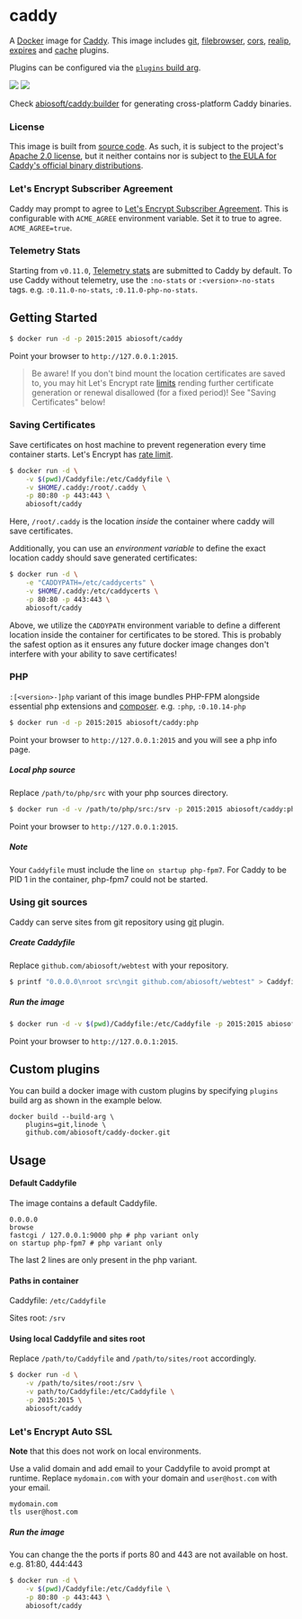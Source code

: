 # caddy

A [Docker](https://docker.com) image for [Caddy](https://caddyserver.com). This image includes [git](https://caddyserver.com/docs/http.git), [filebrowser](https://caddyserver.com/docs/http.filebrowser), [cors](https://caddyserver.com/docs/http.cors), [realip](https://caddyserver.com/docs/http.realip), [expires](https://caddyserver.com/docs/http.expires) and [cache](https://caddyserver.com/docs/http.cache) plugins.

Plugins can be configured via the [`plugins` build arg](#custom-plugins).

[![](https://images.microbadger.com/badges/image/abiosoft/caddy.svg)](https://microbadger.com/images/abiosoft/caddy "Get your own image badge on microbadger.com")
[![](https://img.shields.io/badge/version-0.11.5-blue.svg)](https://github.com/mholt/caddy/tree/v0.11.5)

Check [abiosoft/caddy:builder](https://github.com/abiosoft/caddy-docker/blob/master/BUILDER.md) for generating cross-platform Caddy binaries.

### License

This image is built from [source code](https://github.com/mholt/caddy). As such, it is subject to the project's [Apache 2.0 license](https://github.com/mholt/caddy/blob/baf6db5b570e36ea2fee30d50f879255a5895370/LICENSE.txt), but it neither contains nor is subject to [the EULA for Caddy's official binary distributions](https://github.com/mholt/caddy/blob/545fa844bbd188c1e5bff6926e5c410e695571a0/dist/EULA.txt).

### Let's Encrypt Subscriber Agreement

Caddy may prompt to agree to [Let's Encrypt Subscriber Agreement](https://letsencrypt.org/documents/2017.11.15-LE-SA-v1.2.pdf). This is configurable with `ACME_AGREE` environment variable. Set it to true to agree. `ACME_AGREE=true`.

### Telemetry Stats

Starting from `v0.11.0`, [Telemetry stats](https://caddyserver.com/docs/telemetry) are submitted to Caddy by default. To use Caddy without telemetry, use the `:no-stats` or `:<version>-no-stats` tags. e.g. `:0.11.0-no-stats`, `:0.11.0-php-no-stats`.

## Getting Started

```sh
$ docker run -d -p 2015:2015 abiosoft/caddy
```

Point your browser to `http://127.0.0.1:2015`.

> Be aware! If you don't bind mount the location certificates are saved to, you may hit Let's Encrypt rate [limits](https://letsencrypt.org/docs/rate-limits/) rending further certificate generation or renewal disallowed (for a fixed period)! See "Saving Certificates" below!

### Saving Certificates

Save certificates on host machine to prevent regeneration every time container starts.
Let's Encrypt has [rate limit](https://community.letsencrypt.org/t/rate-limits-for-lets-encrypt/6769).

```sh
$ docker run -d \
    -v $(pwd)/Caddyfile:/etc/Caddyfile \
    -v $HOME/.caddy:/root/.caddy \
    -p 80:80 -p 443:443 \
    abiosoft/caddy
```

Here, `/root/.caddy` is the location _inside_ the container where caddy will save certificates.

Additionally, you can use an _environment variable_ to define the exact location caddy should save generated certificates:

```sh
$ docker run -d \
    -e "CADDYPATH=/etc/caddycerts" \
    -v $HOME/.caddy:/etc/caddycerts \
    -p 80:80 -p 443:443 \
    abiosoft/caddy
```

Above, we utilize the `CADDYPATH` environment variable to define a different location inside the container for
certificates to be stored. This is probably the safest option as it ensures any future docker image changes don't interfere with your ability to save certificates!

### PHP

`:[<version>-]php` variant of this image bundles PHP-FPM alongside essential php extensions and [composer](https://getcomposer.org). e.g. `:php`, `:0.10.14-php`

```sh
$ docker run -d -p 2015:2015 abiosoft/caddy:php
```

Point your browser to `http://127.0.0.1:2015` and you will see a php info page.

##### Local php source

Replace `/path/to/php/src` with your php sources directory.

```sh
$ docker run -d -v /path/to/php/src:/srv -p 2015:2015 abiosoft/caddy:php
```

Point your browser to `http://127.0.0.1:2015`.

##### Note

Your `Caddyfile` must include the line `on startup php-fpm7`. For Caddy to be PID 1 in the container, php-fpm7 could not be started.

### Using git sources

Caddy can serve sites from git repository using [git](https://caddyserver.com/docs/http.git) plugin.

##### Create Caddyfile

Replace `github.com/abiosoft/webtest` with your repository.

```sh
$ printf "0.0.0.0\nroot src\ngit github.com/abiosoft/webtest" > Caddyfile
```

##### Run the image

```sh
$ docker run -d -v $(pwd)/Caddyfile:/etc/Caddyfile -p 2015:2015 abiosoft/caddy
```

Point your browser to `http://127.0.0.1:2015`.

## Custom plugins

You can build a docker image with custom plugins by specifying `plugins` build arg as shown in the example below.

```
docker build --build-arg \
    plugins=git,linode \
    github.com/abiosoft/caddy-docker.git
```

## Usage

#### Default Caddyfile

The image contains a default Caddyfile.

```
0.0.0.0
browse
fastcgi / 127.0.0.1:9000 php # php variant only
on startup php-fpm7 # php variant only
```

The last 2 lines are only present in the php variant.

#### Paths in container

Caddyfile: `/etc/Caddyfile`

Sites root: `/srv`

#### Using local Caddyfile and sites root

Replace `/path/to/Caddyfile` and `/path/to/sites/root` accordingly.

```sh
$ docker run -d \
    -v /path/to/sites/root:/srv \
    -v path/to/Caddyfile:/etc/Caddyfile \
    -p 2015:2015 \
    abiosoft/caddy
```

### Let's Encrypt Auto SSL

**Note** that this does not work on local environments.

Use a valid domain and add email to your Caddyfile to avoid prompt at runtime.
Replace `mydomain.com` with your domain and `user@host.com` with your email.

```
mydomain.com
tls user@host.com
```

##### Run the image

You can change the the ports if ports 80 and 443 are not available on host. e.g. 81:80, 444:443

```sh
$ docker run -d \
    -v $(pwd)/Caddyfile:/etc/Caddyfile \
    -p 80:80 -p 443:443 \
    abiosoft/caddy
```
